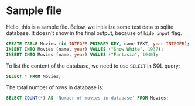 # Sample file

Hello, this is a sample file. Below, we initialize some test data to sqlite
database. It doesn't show in the final output, because of `hide_input` flag.

```sql hide_input
CREATE TABLE Movies (id INTEGER PRIMARY KEY, name TEXT, year INTEGER);
INSERT INTO Movies (name, year) VALUES ("Snow White", 1937);
INSERT INTO Movies (name, year) VALUES ("Fantasia", 1940);
```

To list the content of the database, we need to use `SELECT` in SQL query:

```sql
SELECT * FROM Movies;
```

The total number of rows in database is:

```sql
SELECT COUNT(*) AS 'Number of movies in database' FROM Movies;
```
